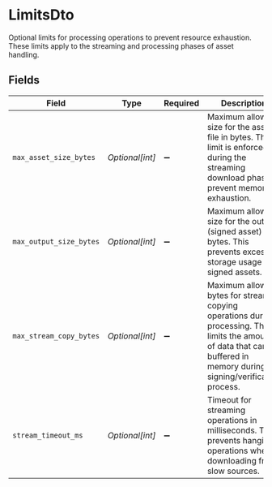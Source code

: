 # LimitsDto

Optional limits for processing operations to prevent resource exhaustion. These limits apply to the streaming and processing phases of asset handling.


## Fields

| Field                                                                                                                                                                         | Type                                                                                                                                                                          | Required                                                                                                                                                                      | Description                                                                                                                                                                   | Example                                                                                                                                                                       |
| ----------------------------------------------------------------------------------------------------------------------------------------------------------------------------- | ----------------------------------------------------------------------------------------------------------------------------------------------------------------------------- | ----------------------------------------------------------------------------------------------------------------------------------------------------------------------------- | ----------------------------------------------------------------------------------------------------------------------------------------------------------------------------- | ----------------------------------------------------------------------------------------------------------------------------------------------------------------------------- |
| `max_asset_size_bytes`                                                                                                                                                        | *Optional[int]*                                                                                                                                                               | :heavy_minus_sign:                                                                                                                                                            | Maximum allowed size for the asset file in bytes. This limit is enforced during the streaming download phase to prevent memory exhaustion.                                    | 104857600                                                                                                                                                                     |
| `max_output_size_bytes`                                                                                                                                                       | *Optional[int]*                                                                                                                                                               | :heavy_minus_sign:                                                                                                                                                            | Maximum allowed size for the output (signed asset) in bytes. This prevents excessive storage usage for signed assets.                                                         | 104857600                                                                                                                                                                     |
| `max_stream_copy_bytes`                                                                                                                                                       | *Optional[int]*                                                                                                                                                               | :heavy_minus_sign:                                                                                                                                                            | Maximum allowed bytes for stream copying operations during processing. This limits the amount of data that can be buffered in memory during the signing/verification process. | 104857600                                                                                                                                                                     |
| `stream_timeout_ms`                                                                                                                                                           | *Optional[int]*                                                                                                                                                               | :heavy_minus_sign:                                                                                                                                                            | Timeout for streaming operations in milliseconds. This prevents hanging operations when downloading from slow sources.                                                        | 30000                                                                                                                                                                         |